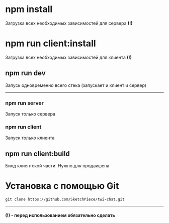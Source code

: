 # npm install
Загрузка всех необходимых зависимостей для сервера **(!)**

# npm run client:install
Загрузка всех необходимых зависимостей для клиента **(!)**

## npm run dev
Запуск одновременно всего стека (запускает и клиент и сервер)

---
### npm run server
Запуск только сервера

### npm run client
Запуск только клиента

## npm run client:build
Билд клиентской части. Нужно для продакшена

# Установка с помощью Git
`git clone https://github.com/SketchPiece/twi-chat.git`
  
---
#### (!) - перед использованием обязательно сделать
  
